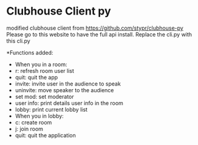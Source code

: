 # Clubhouse Client py
modified clubhouse client
from https://github.com/stypr/clubhouse-py
Please go to this website to have the full api install.
Replace the cli.py with this cli.py

*Functions added:
*  When you in a room:
*    r: refresh room user list
*    quit: quit the app
*    invite: invite user in the audience to speak
*    uninvite: move speaker to the audience
*    set mod: set moderator
*    user info: print details user info in the room
*    lobby: print current lobby list
*  When you in lobby:
*    c: create room
*    j: join room
*    quit: quit the application

